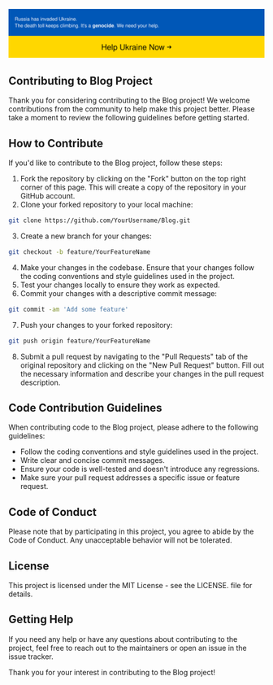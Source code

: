 [![SWUbanner](https://raw.githubusercontent.com/vshymanskyy/StandWithUkraine/main/banner2-direct.svg)](https://supportukrainenow.org/)

## Contributing to Blog Project

Thank you for considering contributing to the Blog project! We welcome contributions from the community to help make
this project better. Please take a moment to review the following guidelines before getting started.

## How to Contribute

If you'd like to contribute to the Blog project, follow these steps:

1. Fork the repository by clicking on the "Fork" button on the top right corner of this page. This will create a copy of
   the repository in your GitHub account.
2. Clone your forked repository to your local machine:

```bash
git clone https://github.com/YourUsername/Blog.git
```

3. Create a new branch for your changes:

```bash
git checkout -b feature/YourFeatureName
```

4. Make your changes in the codebase. Ensure that your changes follow the coding conventions and style guidelines used
   in the project.
5. Test your changes locally to ensure they work as expected.
6. Commit your changes with a descriptive commit message:

```bash
git commit -am 'Add some feature'
```

7. Push your changes to your forked repository:

```bash
git push origin feature/YourFeatureName
```

8. Submit a pull request by navigating to the "Pull Requests" tab of the original repository and clicking on the "New
   Pull Request" button. Fill out the necessary information and describe your changes in the pull request description.

## Code Contribution Guidelines

When contributing code to the Blog project, please adhere to the following guidelines:

- Follow the coding conventions and style guidelines used in the project.
- Write clear and concise commit messages.
- Ensure your code is well-tested and doesn't introduce any regressions.
- Make sure your pull request addresses a specific issue or feature request.

## Code of Conduct

Please note that by participating in this project, you agree to abide by the Code of Conduct. Any unacceptable behavior
will not be tolerated.

## License

This project is licensed under the MIT License - see the LICENSE. file for details.

## Getting Help

If you need any help or have any questions about contributing to the project, feel free to reach out to the maintainers
or open an issue in the issue tracker.

Thank you for your interest in contributing to the Blog project!

